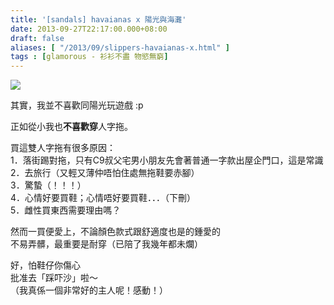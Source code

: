 ```yaml
---
title: '[sandals] havaianas x 陽光與海灘'
date: 2013-09-27T22:17:00.000+08:00
draft: false
aliases: [ "/2013/09/slippers-havaianas-x.html" ]
tags : [glamorous - 衫衫不盡 物慾無窮]
---
```


[![](https://3.bp.blogspot.com/-E92YbMuZg5I/XCOIFixHUVI/AAAAAAAABy4/NaWxoqSQ-3kKDau4XTx1B-QcKusGaHUuACLcBGAs/s640/p.jpg)](https://3.bp.blogspot.com/-E92YbMuZg5I/XCOIFixHUVI/AAAAAAAABy4/NaWxoqSQ-3kKDau4XTx1B-QcKusGaHUuACLcBGAs/s1600/p.jpg)

  

其實，我並不喜歡同陽光玩遊戲 :p

  
正如從小我也**不喜歡穿**人字拖。  
  
買這雙人字拖有很多原因：  
1．落街踢對拖，只有C9叔父宅男小朋友先會著普通一字款出屋企門口，這是常識  
2．去旅行（又輕又薄仲唔怕住處無拖鞋要赤腳）  
3．驚蟄（！！！）  
4．心情好要買鞋；心情唔好要買鞋．．．（下刪）  
5．雌性買東西需要理由嗎？  
  
然而一買便愛上，不論顏色款式跟舒適度也是的鍾愛的  
不易弄髒，最重要是耐穿（已陪了我幾年都未爛）  
  
好，怕鞋仔你傷心  
批准去「踩吓沙」啦～  
（我真係一個非常好的主人呢！感動！）